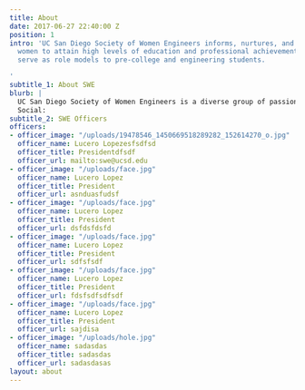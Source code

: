 ```yaml
---
title: About
date: 2017-06-27 22:40:00 Z
position: 1
intro: 'UC San Diego Society of Women Engineers informs, nurtures, and encourages
  women to attain high levels of education and professional achievement. Its members
  serve as role models to pre-college and engineering students.

'
subtitle_1: About SWE
blurb: |
  UC San Diego Society of Women Engineers is a diverse group of passionate young engineers excited about women in STEM. Through outreach to K-12 students, socials with other female engineers, networking workshops with industry, and technical teams, UCSD SWE provides women engineers with a welcoming environment to grow professionally and academically.
  Social:
subtitle_2: SWE Officers
officers:
- officer_image: "/uploads/19478546_1450669518289282_152614270_o.jpg"
  officer_name: Lucero Lopezesfsdfsd
  officer_title: Presidentdfsdf
  officer_url: mailto:swe@ucsd.edu
- officer_image: "/uploads/face.jpg"
  officer_name: Lucero Lopez
  officer_title: President
  officer_url: asnduasfudsf
- officer_image: "/uploads/face.jpg"
  officer_name: Lucero Lopez
  officer_title: President
  officer_url: dsfdsfdsfd
- officer_image: "/uploads/face.jpg"
  officer_name: Lucero Lopez
  officer_title: President
  officer_url: sdfsfsdf
- officer_image: "/uploads/face.jpg"
  officer_name: Lucero Lopez
  officer_title: President
  officer_url: fdsfsdfsdfsdf
- officer_image: "/uploads/face.jpg"
  officer_name: Lucero Lopez
  officer_title: President
  officer_url: sajdisa
- officer_image: "/uploads/hole.jpg"
  officer_name: sadasdas
  officer_title: sadasdas
  officer_url: sadasdasas
layout: about
---
```



